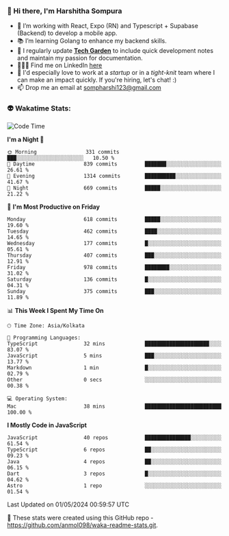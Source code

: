 ### 👋 Hi there, I'm Harshitha Sompura

- 🔧 I’m working with React, Expo (RN) and Typescript + Supabase (Backend) to develop a mobile app.
- 📚 I’m learning Golang to enhance my backend skills.
- 🌾 I regularly update **<u>[Tech Garden](https://tech-garden-hs.vercel.app/)</u>** to include quick development notes and maintain my passion for documentation.
- 👩🏻‍💻 Find me on LinkedIn <u>[here](https://www.linkedin.com/in/harshithasompura/)</u>
- 🐣 I'd especially love to work at a _startup_ or in a _tight-knit_ team where I can make an impact quickly. If you're hiring, let's chat! :)
- 📫 Drop me an email at [sompharshi123@gmail.com](mailto:sompharshi123@gmail.com)

### 👽 Wakatime Stats:
<!--START_SECTION:waka-->
![Code Time](http://img.shields.io/badge/Code%20Time-75%20hrs%2053%20mins-blue)

**I'm a Night 🦉** 

```text
🌞 Morning                331 commits         ███░░░░░░░░░░░░░░░░░░░░░░   10.50 % 
🌆 Daytime                839 commits         ███████░░░░░░░░░░░░░░░░░░   26.61 % 
🌃 Evening                1314 commits        ██████████░░░░░░░░░░░░░░░   41.67 % 
🌙 Night                  669 commits         █████░░░░░░░░░░░░░░░░░░░░   21.22 % 
```
📅 **I'm Most Productive on Friday** 

```text
Monday                   618 commits         █████░░░░░░░░░░░░░░░░░░░░   19.60 % 
Tuesday                  462 commits         ████░░░░░░░░░░░░░░░░░░░░░   14.65 % 
Wednesday                177 commits         █░░░░░░░░░░░░░░░░░░░░░░░░   05.61 % 
Thursday                 407 commits         ███░░░░░░░░░░░░░░░░░░░░░░   12.91 % 
Friday                   978 commits         ████████░░░░░░░░░░░░░░░░░   31.02 % 
Saturday                 136 commits         █░░░░░░░░░░░░░░░░░░░░░░░░   04.31 % 
Sunday                   375 commits         ███░░░░░░░░░░░░░░░░░░░░░░   11.89 % 
```


📊 **This Week I Spent My Time On** 

```text
🕑︎ Time Zone: Asia/Kolkata

💬 Programming Languages: 
TypeScript               32 mins             █████████████████████░░░░   83.07 % 
JavaScript               5 mins              ███░░░░░░░░░░░░░░░░░░░░░░   13.77 % 
Markdown                 1 min               █░░░░░░░░░░░░░░░░░░░░░░░░   02.79 % 
Other                    0 secs              ░░░░░░░░░░░░░░░░░░░░░░░░░   00.38 % 

💻 Operating System: 
Mac                      38 mins             █████████████████████████   100.00 % 
```

**I Mostly Code in JavaScript** 

```text
JavaScript               40 repos            ███████████████░░░░░░░░░░   61.54 % 
TypeScript               6 repos             ██░░░░░░░░░░░░░░░░░░░░░░░   09.23 % 
Java                     4 repos             ██░░░░░░░░░░░░░░░░░░░░░░░   06.15 % 
Dart                     3 repos             █░░░░░░░░░░░░░░░░░░░░░░░░   04.62 % 
Astro                    1 repo              ░░░░░░░░░░░░░░░░░░░░░░░░░   01.54 % 
```




 Last Updated on 01/05/2024 00:59:57 UTC
<!--END_SECTION:waka-->

👀 These stats were created using this GitHub repo - https://github.com/anmol098/waka-readme-stats.git. 
